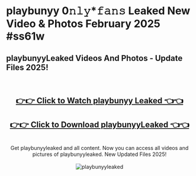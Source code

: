 # playbunyy 0𝚗𝚕𝚢*𝚏𝚊𝚗𝚜 Leaked New Video & Photos February 2025 #ss61w

<h2>playbunyyLeaked Videos And Photos - Update Files 2025!</h2>
<br>
<div align="center">
<h2><a href="https://mediaupload.pro?title=playbunyy&ref=11F" rel="nofollow">👉👉 Click to Watch playbunyy Leaked 👈👈</a></h2>
<h2><a href="https://mediaupload.pro?title=playbunyy&ref=11F" rel="nofollow">👉👉 Click to Download playbunyyLeaked 👈👈</a></h2>
<br>
Get playbunyyleaked and all content. Now you can access all videos and pictures of playbunyyleaked. New Updated Files 2025!
<br>
<br>
<a href="https://mediaupload.pro?title=playbunyy&ref=11F" rel="nofollow" data-target="animated-image.originalLink"><img src="https://i.ibb.co/Gkj2r4b/banner.png" alt="playbunyyleaked" style="max-width: 100%; display: inline-block;" data-target="animated-image.originalImage"></a>
</div>
<br>

